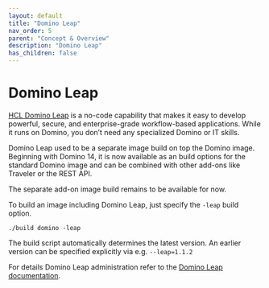 ```yaml
---
layout: default
title: "Domino Leap"
nav_order: 5
parent: "Concept & Overview"
description: "Domino Leap"
has_children: false
---
```


# Domino Leap

[HCL Domino Leap](https://www.hcl-software.com/domino/offerings/domino-leap) is a no-code capability that makes it easy to develop powerful, secure, and enterprise-grade workflow-based applications. While it runs on Domino, you don’t need any specialized Domino or IT skills.


Domino Leap used to be a separate image build on top the Domino image.
Beginning with Domino 14, it is now available as an build options for the standard Domino image and can be combined with other add-ons like Traveler or the REST API.

The separate add-on image build remains to be available for now.

To build an image including Domino Leap, just specify the `-leap` build option.

```
./build domino -leap
```

The build script automatically determines the latest version.
An earlier version can be specified explicitly via e.g. `--leap=1.1.2`


For details Domino Leap administration refer to the [Domino Leap documentation](https://help.hcltechsw.com/domino-leap/welcome/index.html).

